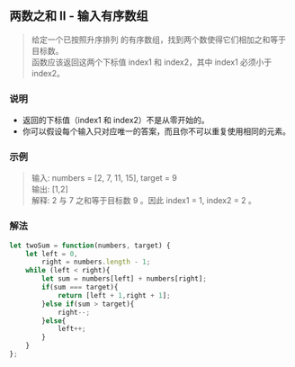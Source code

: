 
## 两数之和 II - 输入有序数组
> 给定一个已按照升序排列 的有序数组，找到两个数使得它们相加之和等于目标数。     
> 函数应该返回这两个下标值 index1 和 index2，其中 index1 必须小于 index2。

### 说明
+ 返回的下标值（index1 和 index2）不是从零开始的。
+ 你可以假设每个输入只对应唯一的答案，而且你不可以重复使用相同的元素。

### 示例
> 输入: numbers = [2, 7, 11, 15], target = 9      
> 输出: [1,2]     
> 解释: 2 与 7 之和等于目标数 9 。因此 index1 = 1, index2 = 2 。 



### 解法
```javascript 1.8
let twoSum = function(numbers, target) {
    let left = 0,
        right = numbers.length - 1;
    while (left < right){
        let sum = numbers[left] + numbers[right];
        if(sum === target){
            return [left + 1,right + 1];
        }else if(sum > target){
            right--;
        }else{
            left++;
        }
    }
};

```